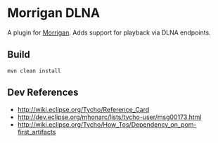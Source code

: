 Morrigan DLNA
=============

A plugin for [Morrigan](https://github.com/haku/Morrigan).
Adds support for playback via DLNA endpoints.

Build
-----
`mvn clean install`

Dev References
--------------

- http://wiki.eclipse.org/Tycho/Reference_Card
- http://dev.eclipse.org/mhonarc/lists/tycho-user/msg00173.html
- http://wiki.eclipse.org/Tycho/How_Tos/Dependency_on_pom-first_artifacts
